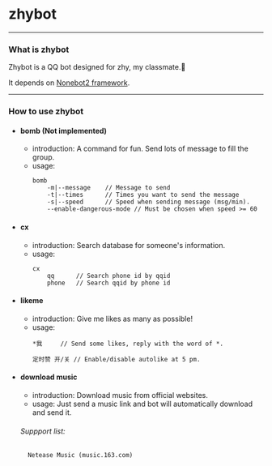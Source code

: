 # zhybot

---

### What is zhybot

Zhybot is a QQ bot designed for zhy, my classmate.🎉

It depends on [Nonebot2 framework](https://nonebot.dev).

---

### How to use zhybot

- ####  bomb (Not implemented)
    - introduction:
        A command for fun. Send lots of message to fill the group.
    - usage: 
        ``` commandline
        bomb
            -m|--message    // Message to send
            -t|--times      // Times you want to send the message
            -s|--speed      // Speed when sending message (msg/min).
            --enable-dangerous-mode // Must be chosen when speed >= 60
        ```
      
- #### cx
    - introduction:
        Search database for someone's information.
    - usage:
        ``` commandline
        cx
            qq      // Search phone id by qqid 
            phone   // Search qqid by phone id
        ```

- #### likeme
    - introduction:
        Give me likes as many as possible!
    - usage:
        ``` commandline
        *我     // Send some likes, reply with the word of *.
        
        定时赞 开/关 // Enable/disable autolike at 5 pm.  
        ```

- #### download music
    - introduction:
        Download music from official websites.
    - usage:
        Just send a music link and bot will automatically download and send it.
        
    ###### Suppport list:
        Netease Music (music.163.com)